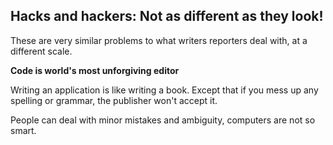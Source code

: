 Hacks and hackers: Not as different as they look!
-------------------------------------------------

These are very similar problems to what writers reporters deal with, at a different scale.

**Code is world's most unforgiving editor**

Writing an application is like writing a book. Except that if you mess up any spelling or grammar, the publisher won't accept it.

People can deal with minor mistakes and ambiguity, computers are not so smart.


